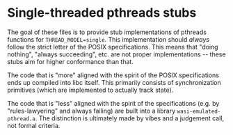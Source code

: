 # Single-threaded pthreads stubs

The goal of these files is to provide stub implementations of pthreads
functions for `THREAD_MODEL=single`. This implementation should _always_
follow the strict letter of the POSIX specifications. This means that
"doing nothing", "always succeeding", etc. are not proper implementations
-- these stubs aim for higher conformance than that.

The code that is "more" aligned with the spirit of the POSIX specifications
 ends up compiled into libc itself. This primarily consists of synchronization
  primitives (which are implemented to actually track state).

The code that is "less" aligned with the spirit of the specifications
(e.g. by "rules-lawyering" and always failing) are built into a library
`wasi-emulated-pthread.a`. The distinction is ultimately made by vibes and a
judgement call, not formal criteria.
